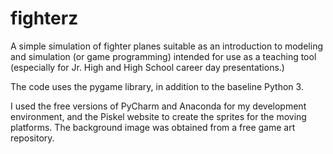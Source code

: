 # fighterz

A simple simulation of fighter planes suitable as an introduction to modeling and simulation (or game programming) intended
for use as a teaching tool (especially for Jr. High and High School career day presentations.)

The code uses the pygame library, in addition to the baseline Python 3.

I used the free versions of PyCharm and Anaconda for my development environment, and the Piskel website to create the sprites for the moving platforms.  The background image was obtained from a free game art repository.
